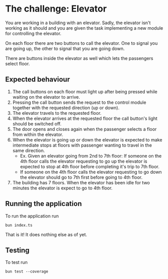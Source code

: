 # The challenge: Elevator

You are working in a building with an elevator. Sadly, the elevator isn't working as it should and you are given the task implementing a new module for controlling the elevator.

On each floor there are two buttons to call the elevator. One to signal you are going up, the other to signal that you are going down.

There are buttons inside the elevator as well which lets the passengers select floor.

## Expected behaviour

1.  The call buttons on each floor must light up after being pressed while waiting on the elevator to arrive.
2.  Pressing the call button sends the request to the control module together with the requested direction (up or down).
3.  The elevator travels to the requested floor.
4.  When the elevator arrives at the requested floor the call button's light should be switched off.
5.  The door opens and closes again when the passenger selects a floor from within the elevator.
6.  When the elevator is going up or down the elevator is expected to make intermediate stops at floors with passenger wanting to travel in the same direction.
    - Ex. Given an elevator going from 2nd to 7th floor: If someone on the 4th floor calls the elevator requesting to go up the elevator is expected to stop at 4th floor before completing it's trip to 7th floor.
    - If someone on the 4th floor calls the elevator requesting to go down the elevator should go to 7th first before going to 4th floor.
7.  The building has 7 floors. When the elevator has been idle for two minutes the elevator is expect to go to 4th floor.

## Running the application

To run the application run

```
bun index.ts
```

That is it! It does nothing else as of yet.

## Testing

To test run

```
bun test --coverage
```
